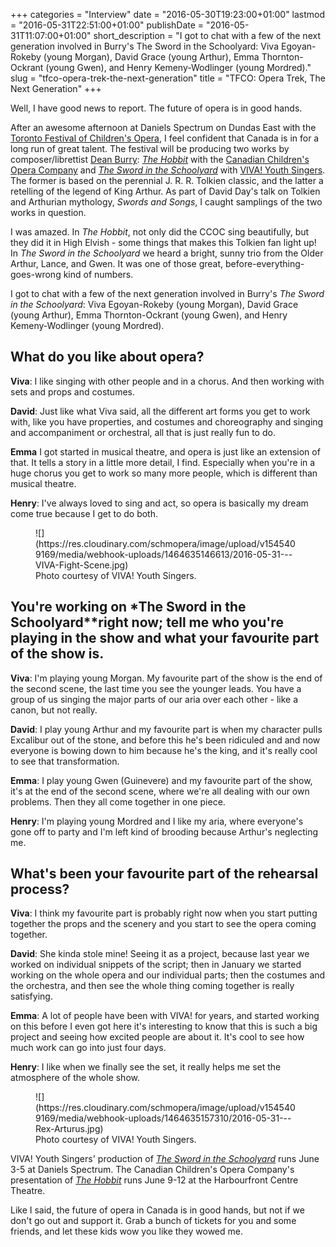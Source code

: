 +++
categories = "Interview"
date = "2016-05-30T19:23:00+01:00"
lastmod = "2016-05-31T22:51:00+01:00"
publishDate = "2016-05-31T11:07:00+01:00"
short_description = "I got to chat with a few of the next generation involved in Burry's The Sword in the Schoolyard: Viva Egoyan-Rokeby (young Morgan), David Grace (young Arthur), Emma Thornton-Ockrant (young Gwen), and Henry Kemeny-Wodlinger (young Mordred)."
slug = "tfco-opera-trek-the-next-generation"
title = "TFCO: Opera Trek, The Next Generation"
+++

Well, I have good news to report. The future of opera is in good hands.

After an awesome afternoon at Daniels Spectrum on Dundas East with the [Toronto Festival of Children's Opera](/the-tfco-a-young-peoples-opera-blitz/), I feel confident that Canada is in for a long run of great talent. The festival will be producing two works by composer/librettist [Dean Burry](/scene/people/dean-burry/): [*The Hobbit*](http://www.canadianchildrensopera.com/content/hobbit.html-0) with the [Canadian Children's Opera Company](/scene/companies/canadian-childrens-opera-company/) and [*The Sword in the Schoolyard*](http://www.canadianchildrensopera.com/content/sword-schoolyard.html) with [VIVA! Youth Singers](http://www.vivayouthsingers.com/). The former is based on the perennial J. R. R. Tolkien classic, and the latter a retelling of the legend of King Arthur. As part of David Day's talk on Tolkien and Arthurian mythology, *Swords and Songs*, I caught samplings of the two works in question.

I was amazed. In *The Hobbit*, not only did the CCOC sing beautifully, but they did it in High Elvish - some things that makes this Tolkien fan light up! In *The Sword in the Schoolyard* we heard a bright, sunny trio from the Older Arthur, Lance, and Gwen. It was one of those great, before-everything-goes-wrong kind of numbers.

I got to chat with a few of the next generation involved in Burry's *The Sword in the Schoolyard*: Viva Egoyan-Rokeby (young Morgan), David Grace (young Arthur), Emma Thornton-Ockrant (young Gwen), and Henry Kemeny-Wodlinger (young Mordred).

## What do you like about opera? 

**Viva**: I like singing with other people and in a chorus. And then working with sets and props and costumes. 

**David**: Just like what Viva said, all the different art forms you get to work with, like you have properties, and costumes and choreography and singing and accompaniment or orchestral, all that is just really fun to do. 

**Emma** I got started in musical theatre, and opera is just like an extension of that. It tells a story in a little more detail, I find. Especially when you're in a huge chorus you get to work so many more people, which is different than musical theatre. 

**Henry**: I've always loved to sing and act, so opera is basically my dream come true because I get to do both. 

<figure data-type="image">
![](https://res.cloudinary.com/schmopera/image/upload/v1545409169/media/webhook-uploads/1464635146613/2016-05-31---VIVA-Fight-Scene.jpg)
<figcaption>Photo courtesy of VIVA! Youth Singers.</figcaption>
</figure>

## You're working on *The Sword in the Schoolyard**right now; tell me who you're playing in the show and what your favourite part of the show is. 

**Viva**: I'm playing young Morgan. My favourite part of the show is the end of the second scene, the last time you see the younger leads. You have a group of us singing the major parts of our aria over each other - like a canon, but not really. 

**David**: I play young Arthur and my favourite part is when my character pulls Excalibur out of the stone, and before this he's been ridiculed and and now everyone is bowing down to him because he's the king, and it's really cool to see that transformation. 

**Emma**: I play young Gwen (Guinevere) and my favourite part of the show, it's at the end of the second scene, where we're all dealing with our own problems. Then they all come together in one piece. 

**Henry**: I'm playing young Mordred and I like my aria, where everyone's gone off to party and I'm left kind of brooding because Arthur's neglecting me.

## What's been your favourite part of the rehearsal process? 

**Viva**: I think my favourite part is probably right now when you start putting together the props and the scenery and you start to see the opera coming together. 

**David**: She kinda stole mine! Seeing it as a project, because last year we worked on individual snippets of the script; then in January we started working on the whole opera and our individual parts; then the costumes and the orchestra, and then see the whole thing coming together is really satisfying. 

**Emma**: A lot of people have been with VIVA! for years, and started working on this before I even got here it's interesting to know that this is such a big project and seeing how excited people are about it. It's cool to see how much work can go into just four days. 

**Henry**: I like when we finally see the set, it really helps me set the atmosphere of the whole show.

<figure data-type="image">
![](https://res.cloudinary.com/schmopera/image/upload/v1545409169/media/webhook-uploads/1464635157310/2016-05-31---Rex-Arturus.jpg)
<figcaption>Photo courtesy of VIVA! Youth Singers.</figcaption>
</figure>

VIVA! Youth Singers' production of [*The Sword in the Schoolyard*](http://www.vivayouthsingers.com/tickets/) runs June 3-5 at Daniels Spectrum. The Canadian Children's Opera Company's presentation of [*The Hobbit*](http://www.canadianchildrensopera.com/content/hobbit.html-0) runs June 9-12 at the Harbourfront Centre Theatre. 

Like I said, the future of opera in Canada is in good hands, but not if we don't go out and support it. Grab a bunch of tickets for you and some friends, and let these kids wow you like they wowed me. 

